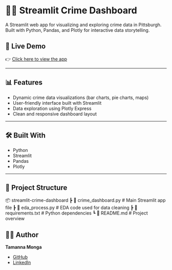 # 🕵️‍♀️ Streamlit Crime Dashboard

A Streamlit web app for visualizing and exploring crime data in Pittsburgh. Built with Python, Pandas, and Plotly for interactive data storytelling.

## 🔗 Live Demo
👉 [Click here to view the app](https://app-crime-dashboard-7prhceaup8hvilgwouarts.streamlit.app/)

---

## 📊 Features

- Dynamic crime data visualizations (bar charts, pie charts, maps)
- User-friendly interface built with Streamlit
- Data exploration using Plotly Express
- Clean and responsive dashboard layout

---

## 🛠️ Built With

- Python
- Streamlit
- Pandas
- Plotly

---

## 📁 Project Structure

📦 streamlit-crime-dashboard
┣ 📄 crime_dashboard.py # Main Streamlit app file
┣ 📄 eda_process.py # EDA code used for data cleaning
┣ 📄 requirements.txt # Python dependencies
┗ 📄 README.md # Project overview

## 🙋‍♀️ Author

**Tamanna Monga**  
- [GitHub](https://github.com/Tamanna2005)
- [LinkedIn](https://www.linkedin.com/in/tamanna-monga-3a8830294/)